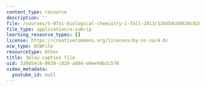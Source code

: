 ```yaml
---
content_type: resource
description: ''
file: /courses/5-07sc-biological-chemistry-i-fall-2013/320d54c60639c820a884e0ee94b2c570_f-bMQdul6xI.srt
file_type: application/x-subrip
learning_resource_types: []
license: https://creativecommons.org/licenses/by-nc-sa/4.0/
ocw_type: OCWFile
resourcetype: Other
title: 3play caption file
uid: 320d54c6-0639-c820-a884-e0ee94b2c570
video_metadata:
  youtube_id: null
---
```


